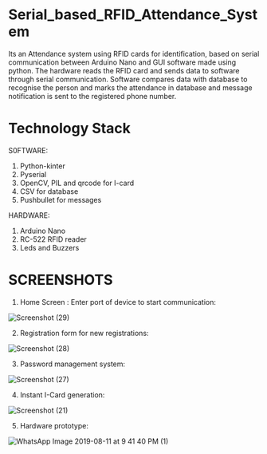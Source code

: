 # Serial_based_RFID_Attendance_System
Its an Attendance system using RFID cards for identification, based on serial communication between Arduino Nano and GUI software made using python. The hardware reads the RFID card and sends data to software through serial communication. Software compares data with database to recognise the person and marks the attendance in database and message notification is sent to the registered phone number.

# Technology Stack
S0FTWARE: 
1) Python-kinter
2) Pyserial
3) OpenCV, PIL and qrcode for I-card
4) CSV for database
5) Pushbullet for messages

HARDWARE:
1) Arduino Nano
2) RC-522 RFID reader
3) Leds and Buzzers

# SCREENSHOTS
1) Home Screen : Enter port of device to start communication:

![Screenshot (29)](https://user-images.githubusercontent.com/37211676/65943057-376c4280-e44c-11e9-9863-f422bb223b2e.png)

2) Registration form for new registrations:

![Screenshot (28)](https://user-images.githubusercontent.com/37211676/65943069-3f2be700-e44c-11e9-86fd-cae4b7575893.png)

3) Password management system:

![Screenshot (27)](https://user-images.githubusercontent.com/37211676/65943076-46eb8b80-e44c-11e9-94dc-80fed4f7201e.png)

4) Instant I-Card generation:

![Screenshot (21)](https://user-images.githubusercontent.com/37211676/65943097-4e129980-e44c-11e9-833b-e2e3008cf175.png)

5) Hardware prototype:

![WhatsApp Image 2019-08-11 at 9 41 40 PM (1)](https://user-images.githubusercontent.com/37211676/65943112-566ad480-e44c-11e9-880d-72c005c3d089.jpeg)
